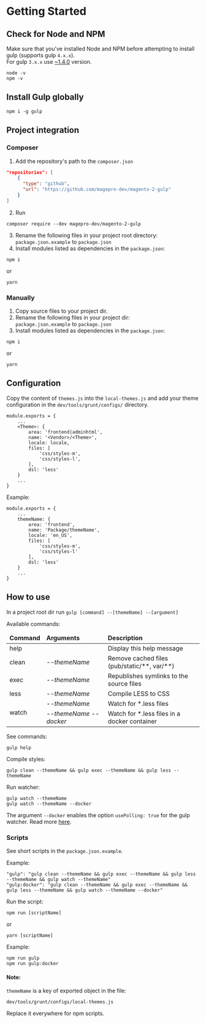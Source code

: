 # Getting Started

## Check for Node and NPM

Make sure that you've installed Node and NPM before attempting to install gulp (supports gulp `4.x.x`).<br/>
For gulp `3.x.x` use [~1.4.0](https://github.com/bobmotor/magento-2-gulp/tree/v1.4.1) version.
```shell
node -v
npm -v
```

## Install Gulp globally

```shell
npm i -g gulp
```

## Project integration

### Composer

1. Add the repository's path to the `composer.json`

```json
"repositories": [
    {
      "type": "github",
      "url": "https://github.com/magepro-dev/magento-2-gulp"
    }
]
```

2. Run

```shell
composer require --dev magepro-dev/magento-2-gulp
```

3. Rename the following files in your project root directory:<br/>`package.json.example` to `package.json`
4. Install modules listed as dependencies in the `package.json`:

```shell
npm i
```
or
```shell
yarn
```

### Manually

1. Copy source files to your project dir.
2. Rename the following files in your project dir:<br/>`package.json.example` to `package.json`
3. Install modules listed as dependencies in the `package.json`:

```shell
npm i
```
or
```shell
yarn
```

## Configuration

Copy the content of `themes.js` into the `local-themes.js` and add your theme configuration in the `dev/tools/grunt/configs/` directory.

```
module.exports = {
    ...
    <Theme>: {
        area: 'frontend|adminhtml',
        name: '<Vendor>/<Theme>',
        locale: locale,
        files: [
            'css/styles-m',
            'css/styles-l',
        ],
        dsl: 'less'
    }
    ...
}
```

Example:

```
module.exports = {
    ...
    themeName: {
        area: 'frontend',
        name: 'Package/themeName',
        locale: 'en_US',
        files: [
            'css/styles-m',
            'css/styles-l'
        ],
        dsl: 'less'
    }
    ...
}
```

## How to use

In a project root dir run `gulp [command] --[themeName] --[argument]`

Available commands:

<table>
    <thead>
        <tr>
            <td><strong>Command</strong></td>
            <td><strong>Arguments</strong></td>
            <td><strong>Description</strong></td>
        </tr>
    </thead>
    <tr>
        <td>help</td>
        <td></td>
        <td>Display this help message</td>
    </tr>
    <tr>
        <td>clean</td>
        <td><i>--themeName</i></td>
        <td>Remove cached files (pub/static/**, var/**)</td>
    </tr>
    <tr>
        <td>exec</td>
        <td><i>--themeName</i></td>
        <td>Republishes symlinks to the source files</td>
    </tr>
    <tr>
        <td>less</td>
        <td><i>--themeName</i></td>
        <td>Compile LESS to CSS</td>
    </tr>
    <tr>
        <td rowspan="2">watch</td>
        <td><i>--themeName</i></td>
        <td>Watch for *.less files</td>
    </tr>
    <tr>
        <td><i>--themeName --docker</i></td>
        <td>Watch for *.less files in a docker container</td>
    </tr>
</table>

See commands:
```shell
gulp help
```

Compile styles:
```shell
gulp clean --themeName && gulp exec --themeName && gulp less --themeName
```

Run watcher:
```shell
gulp watch --themeName
gulp watch --themeName --docker
```

The argument `--docker` enables the option `usePolling: true` for the gulp watcher. Read more [here](https://gulpjs.com/docs/en/api/watch/). 

### Scripts
See short scripts in the `package.json.example`.

Example:
```shell
"gulp": "gulp clean --themeName && gulp exec --themeName && gulp less --themeName && gulp watch --themeName"
"gulp:docker": "gulp clean --themeName && gulp exec --themeName && gulp less --themeName && gulp watch --themeName --docker"
```

Run the script:
```shell
npm run [scriptName]
```
or
```shell
yarn [scriptName]
```

Example:
```shell
npm run gulp
npm run gulp:docker
```

#### Note:
`themeName` is a key of exported object in the file:
```shell
dev/tools/grunt/configs/local-themes.js
```

Replace it everywhere for npm scripts.